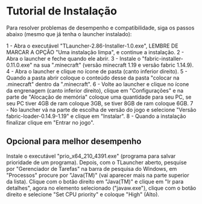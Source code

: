 # Tutorial de Instalação

Para resolver problemas de desempenho e compatibilidade, siga os passos abaixo (mesmo que já tenha o launcher instalado):

1 - Abra o executável "TLauncher-2.86-Installer-1.0.exe", LEMBRE DE MARCAR A OPÇÂO "Uma instalação limpa", e continue a instalação.
2 - Abra o launcher e feche quando ele abrir.
3 - Instale o "fabric-installer-0.11.0.exe" na sua ".minecraft" (versão minecraft 1.19 e versão fabric 1.14.9).
4 - Abra o launcher e clique no ícone de pasta (canto inferior direito).
5 - Quando a pasta abrir coloque o conteúdo desse da pasta "colocar na .minecraft" dentro da ".minecraft".
6 - Volte ao launcher e clique no ícone da engrenagem (canto inferior direito), clique em "Configurações" e na parte de "Alocação de memória" coloque uma quantidade para seu PC, se seu PC tiver 4GB de ram coloque 3GB, se tiver 8GB de ram coloque 6GB.
7 - No launcher vá na parte de escolha de versão do jogo e selecione "Versão fabric-loader-0.14.9-1.19" e clique em "Instalar".
8 - Quando a instalação finalizar clique em "Entrar no jogo".

## Opcional para melhor desempenho
Instale o executável  "prio_x64_210_4391.exe" (programa para salvar prioridade de um programa). Depois, com o TLauncher aberto, pesquise por "Gerenciador de Tarefas" na barra de pesquisa do Windows, em "Processos" procure por "Java(TM)" (vai aparecer mais na parte superior da lista). Clique com o botão direito em "Java(TM)" e clique em "Ir para detalhes", agora no elemento selecionado ("javaw.exe"), clique com o botão direito e selecione "Set CPU priority" e coloque "High" (Alto).